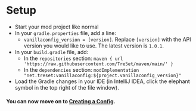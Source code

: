 ﻿
# Setup
- Start your mod project like normal
 - In your `gradle.properties` file, add a line:
	 -  `vanillaconfig_version = [version]`. Replace `[version]` with the API version you would like to use. The latest version is `1.0.1`.
 - In your `build.gradle` file, add:
	 - In the `repositories` section: 
	 `maven { url 'https://raw.githubusercontent.com/Tre5et/maven/main/' }`
	 - In the `dependencies` section: 
	 `modImplementation "net.treset:vanillaconfig:${project.vanillaconfig_version}"`
 - Load the Gradle changes in your IDE (in IntelliJ IDEA, click the elephant symbol in the top right of the file window).
 
#### You can now move on to [Creating a Config](https://github.com/Tre5et/vanillaconfig/blob/1.18/docs/CONFIG.md).


